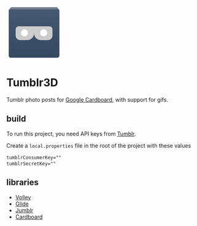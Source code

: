 ![a tumblr cardboard icon](app/src/main/res/drawable-xxhdpi/ic_launcher.png?raw=true)

Tumblr3D
========

Tumblr photo posts for [Google Cardboard](http://g.co/cardboard), with support for gifs.

build
-----
To run this project, you need API keys from [Tumblr](https://www.tumblr.com/oauth/apps).

Create a `local.properties` file in the root of the project with these values

```
tumblrConsumerKey=""
tumblrSecretKey=""
```

libraries
---------
* [Volley](https://android.googlesource.com/platform/frameworks/volley/)
* [Glide](https://github.com/bumptech/glide)
* [Jumblr](https://github.com/tumblr/jumblr)
* [Cardboard](https://developers.google.com/cardboard/overview)
